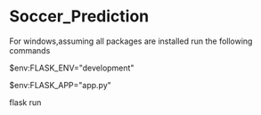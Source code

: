 # Soccer_Prediction

For windows,assuming all packages are installed
run the following commands


$env:FLASK_ENV="development"

$env:FLASK_APP="app.py" 

flask run
